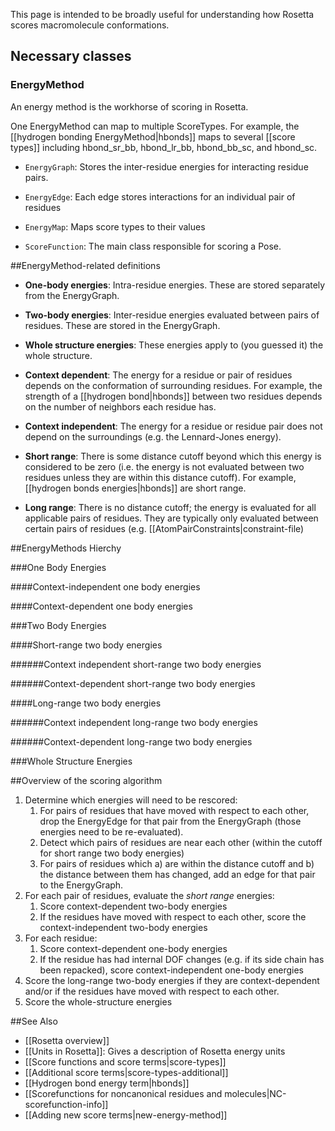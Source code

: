 This page is intended to be broadly useful for understanding how Rosetta scores macromolecule conformations.

## Necessary classes ##

### EnergyMethod ###

An energy method is the workhorse of scoring in Rosetta.

One EnergyMethod can map to multiple ScoreTypes.  For example, the [[hydrogen bonding EnergyMethod|hbonds]] maps to several [[score types]] including hbond_sr_bb, hbond_lr_bb, hbond_bb_sc, and hbond_sc.

* `EnergyGraph`: Stores the inter-residue energies for interacting residue pairs.

* `EnergyEdge`: Each edge stores interactions for an individual pair of residues

* `EnergyMap`: Maps score types to their values

* `ScoreFunction`: The main class responsible for scoring a Pose. 

##EnergyMethod-related definitions

* **One-body energies**: Intra-residue energies. These are stored separately from the EnergyGraph.

* **Two-body energies**: Inter-residue energies evaluated between pairs of residues. These are stored in the EnergyGraph.

* **Whole structure energies**: These energies apply to (you guessed it) the whole structure.

* **Context dependent**: The energy for a residue or pair of residues depends on the conformation of surrounding residues. For example, the strength of a [[hydrogen bond|hbonds]] between two residues depends on the number of neighbors each residue has.

* **Context independent**: The energy for a residue or residue pair does not depend on the surroundings (e.g. the Lennard-Jones energy).

* **Short range**: There is some distance cutoff beyond which this energy is considered to be zero (i.e. the energy is not evaluated between two residues unless they are within this distance cutoff).  For example, [[hydrogen bonds energies|hbonds]] are short range.

* **Long range**: There is no distance cutoff; the energy is evaluated for all applicable pairs of residues.  They are typically only evaluated between certain pairs of residues (e.g. [[AtomPairConstraints|constraint-file)

##EnergyMethods Hierchy

###One Body Energies

####Context-independent one body energies

####Context-dependent one body energies

###Two Body Energies

####Short-range two body energies

######Context independent short-range two body energies

######Context-dependent short-range two body energies

####Long-range two body energies

######Context independent long-range two body energies

######Context-dependent long-range two body energies

###Whole Structure Energies

##Overview of the scoring algorithm

1. Determine which energies will need to be rescored:
   1. For pairs of residues that have moved with respect to each other, drop the EnergyEdge for that pair from the EnergyGraph (those energies need to be re-evaluated).
   2. Detect which pairs of residues are near each other (within the cutoff for short range two body energies)
   3. For pairs of residues which a) are within the distance cutoff and b) the distance between them has changed, add an edge for that pair to the EnergyGraph.
2. For each pair of residues, evaluate the *short range* energies:
   1. Score context-dependent two-body energies
   2. If the residues have moved with respect to each other, score the context-independent two-body energies
3. For each residue:
   1. Score context-dependent one-body energies
   2. If the residue has had internal DOF changes (e.g. if its side chain has been repacked), score context-independent one-body energies
4. Score the long-range two-body energies if they are context-dependent and/or if the residues have moved with respect to each other.
5. Score the whole-structure energies



##See Also

* [[Rosetta overview]]
* [[Units in Rosetta]]: Gives a description of Rosetta energy units
* [[Score functions and score terms|score-types]]
* [[Additional score terms|score-types-additional]]
* [[Hydrogen bond energy term|hbonds]]
* [[Scorefunctions for noncanonical residues and molecules|NC-scorefunction-info]]
* [[Adding new score terms|new-energy-method]]